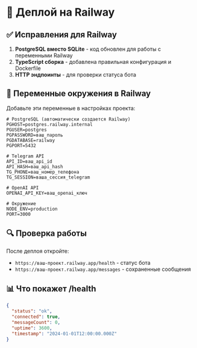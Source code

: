 # 🚀 Деплой на Railway

## ✅ Исправления для Railway

1. **PostgreSQL вместо SQLite** - код обновлен для работы с переменными Railway
2. **TypeScript сборка** - добавлена правильная конфигурация и Dockerfile
3. **HTTP эндпоинты** - для проверки статуса бота

## 🔧 Переменные окружения в Railway

Добавьте эти переменные в настройках проекта:

```
# PostgreSQL (автоматически создается Railway)
PGHOST=postgres.railway.internal
PGUSER=postgres
PGPASSWORD=ваш_пароль
PGDATABASE=railway
PGPORT=5432

# Telegram API
API_ID=ваш_api_id
API_HASH=ваш_api_hash
TG_PHONE=ваш_номер_телефона
TG_SESSION=ваша_сессия_telegram

# OpenAI API
OPENAI_API_KEY=ваш_openai_ключ

# Окружение
NODE_ENV=production
PORT=3000
```

## 🔍 Проверка работы

После деплоя откройте:
- `https://ваш-проект.railway.app/health` - статус бота
- `https://ваш-проект.railway.app/messages` - сохраненные сообщения

## 📊 Что покажет /health

```json
{
  "status": "ok",
  "connected": true,
  "messageCount": 0,
  "uptime": 3600,
  "timestamp": "2024-01-01T12:00:00.000Z"
}
```
